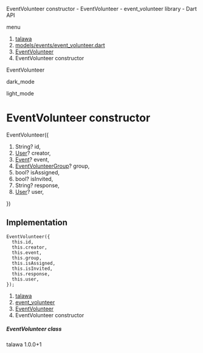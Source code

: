 




EventVolunteer constructor - EventVolunteer - event\_volunteer library - Dart API







menu

1. [talawa](../../index.html)
2. [models/events/event\_volunteer.dart](../../models_events_event_volunteer/models_events_event_volunteer-library.html)
3. [EventVolunteer](../../models_events_event_volunteer/EventVolunteer-class.html)
4. EventVolunteer constructor

EventVolunteer


dark\_mode

light\_mode




# EventVolunteer constructor


EventVolunteer({

1. String? id,
2. [User](../../models_user_user_info/User-class.html)? creator,
3. [Event](../../models_events_event_model/Event-class.html)? event,
4. [EventVolunteerGroup](../../models_events_event_volunteer_group/EventVolunteerGroup-class.html)? group,
5. bool? isAssigned,
6. bool? isInvited,
7. String? response,
8. [User](../../models_user_user_info/User-class.html)? user,

})

## Implementation

```
EventVolunteer({
  this.id,
  this.creator,
  this.event,
  this.group,
  this.isAssigned,
  this.isInvited,
  this.response,
  this.user,
});
```

 


1. [talawa](../../index.html)
2. [event\_volunteer](../../models_events_event_volunteer/models_events_event_volunteer-library.html)
3. [EventVolunteer](../../models_events_event_volunteer/EventVolunteer-class.html)
4. EventVolunteer constructor

##### EventVolunteer class





talawa
1.0.0+1






